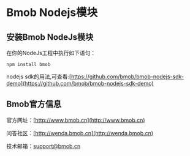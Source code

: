 Bmob Nodejs模块
==================

## 安装Bmob NodeJs模块

在你的NodeJs工程中执行如下语句：

```
npm install bmob
```


nodejs sdk的用法,可查看:[https://github.com/bmob/bmob-nodejs-sdk-demo](https://github.com/bmob/bmob-nodejs-sdk-demo)


## Bmob官方信息

官方网址：[http://www.bmob.cn](http://www.bmob.cn)

问答社区：[http://wenda.bmob.cn](http://wenda.bmob.cn)

技术邮箱：support@bmob.cn

